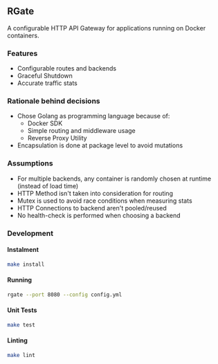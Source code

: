## RGate

A configurable HTTP API Gateway for applications running on Docker containers.

### Features

- Configurable routes and backends
- Graceful Shutdown
- Accurate traffic stats

### Rationale behind decisions

- Chose Golang as programming language because of:
  - Docker SDK
  - Simple routing and middleware usage
  - Reverse Proxy Utility
- Encapsulation is done at package level to avoid mutations

### Assumptions

- For multiple backends, any container is randomly chosen at runtime (instead of load time)
- HTTP Method isn't taken into consideration for routing
- Mutex is used to avoid race conditions when measuring stats
- HTTP Connections to backend aren't pooled/reused
- No health-check is performed when choosing a backend

### Development

#### Instalment

```bash
make install
```

#### Running

```bash
rgate --port 8080 --config config.yml
```

#### Unit Tests

```bash
make test
```

#### Linting

```bash
make lint
```

